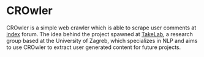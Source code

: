 # CROwler

CROwler is a simple web crawler which is able to scrape user comments at [index](index.hr/indexforum) forum. The idea behind the project spawned at [TakeLab](takelab.fer.hr), a research group based at the University of Zagreb, which specializes in NLP and aims to use CROwler to extract user generated content for future projects. 
